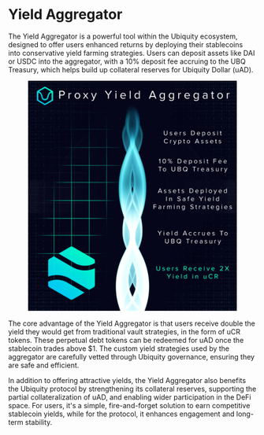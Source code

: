 # Yield Aggregator



The Yield Aggregator is a powerful tool within the Ubiquity ecosystem, designed to offer users enhanced returns by deploying their stablecoins into conservative yield farming strategies. Users can deposit assets like DAI or USDC into the aggregator, with a 10% deposit fee accruing to the UBQ Treasury, which helps build up collateral reserves for Ubiquity Dollar (uAD).



<figure><img src="../../.gitbook/assets/image (17).png" alt=""><figcaption></figcaption></figure>

The core advantage of the Yield Aggregator is that users receive double the yield they would get from traditional vault strategies, in the form of uCR tokens. These perpetual debt tokens can be redeemed for uAD once the stablecoin trades above $1. The custom yield strategies used by the aggregator are carefully vetted through Ubiquity governance, ensuring they are safe and efficient.

In addition to offering attractive yields, the Yield Aggregator also benefits the Ubiquity protocol by strengthening its collateral reserves, supporting the partial collateralization of uAD, and enabling wider participation in the DeFi space. For users, it's a simple, fire-and-forget solution to earn competitive stablecoin yields, while for the protocol, it enhances engagement and long-term stability.
